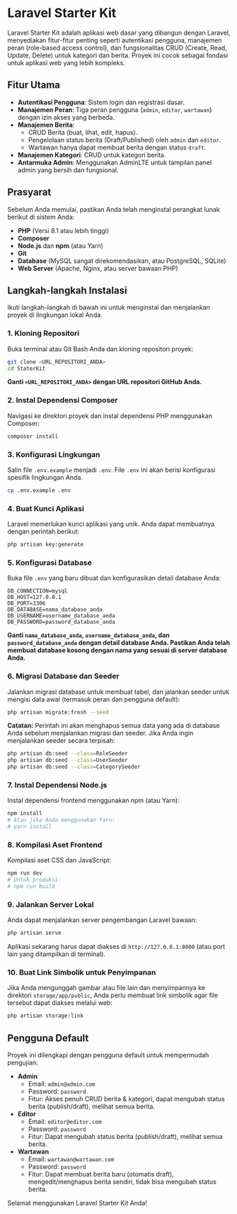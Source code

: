 # Laravel Starter Kit

Laravel Starter Kit adalah aplikasi web dasar yang dibangun dengan Laravel, menyediakan fitur-fitur penting seperti autentikasi pengguna, manajemen peran (role-based access control), dan fungsionalitas CRUD (Create, Read, Update, Delete) untuk kategori dan berita. Proyek ini cocok sebagai fondasi untuk aplikasi web yang lebih kompleks.

## Fitur Utama

*   **Autentikasi Pengguna**: Sistem login dan registrasi dasar.
*   **Manajemen Peran**: Tiga peran pengguna (`admin`, `editor`, `wartawan`) dengan izin akses yang berbeda.
*   **Manajemen Berita**:
    *   CRUD Berita (buat, lihat, edit, hapus).
    *   Pengelolaan status berita (Draft/Published) oleh `admin` dan `editor`.
    *   Wartawan hanya dapat membuat berita dengan status `draft`.
*   **Manajemen Kategori**: CRUD untuk kategori berita.
*   **Antarmuka Admin**: Menggunakan AdminLTE untuk tampilan panel admin yang bersih dan fungsional.

## Prasyarat

Sebelum Anda memulai, pastikan Anda telah menginstal perangkat lunak berikut di sistem Anda:

*   **PHP** (Versi 8.1 atau lebih tinggi)
*   **Composer**
*   **Node.js** dan **npm** (atau Yarn)
*   **Git**
*   **Database** (MySQL sangat direkomendasikan, atau PostgreSQL, SQLite)
*   **Web Server** (Apache, Nginx, atau server bawaan PHP)

## Langkah-langkah Instalasi

Ikuti langkah-langkah di bawah ini untuk menginstal dan menjalankan proyek di lingkungan lokal Anda.

### 1. Kloning Repositori

Buka terminal atau Git Bash Anda dan kloning repositori proyek:

```bash
git clone <URL_REPOSITORI_ANDA>
cd StaterKit
```

**Ganti `<URL_REPOSITORI_ANDA>` dengan URL repositori GitHub Anda.**

### 2. Instal Dependensi Composer

Navigasi ke direktori proyek dan instal dependensi PHP menggunakan Composer:

```bash
composer install
```

### 3. Konfigurasi Lingkungan

Salin file `.env.example` menjadi `.env`. File `.env` ini akan berisi konfigurasi spesifik lingkungan Anda.

```bash
cp .env.example .env
```

### 4. Buat Kunci Aplikasi

Laravel memerlukan kunci aplikasi yang unik. Anda dapat membuatnya dengan perintah berikut:

```bash
php artisan key:generate
```

### 5. Konfigurasi Database

Buka file `.env` yang baru dibuat dan konfigurasikan detail database Anda:

```dotenv
DB_CONNECTION=mysql
DB_HOST=127.0.0.1
DB_PORT=3306
DB_DATABASE=nama_database_anda
DB_USERNAME=username_database_anda
DB_PASSWORD=password_database_anda
```

**Ganti `nama_database_anda`, `username_database_anda`, dan `password_database_anda` dengan detail database Anda. Pastikan Anda telah membuat database kosong dengan nama yang sesuai di server database Anda.**

### 6. Migrasi Database dan Seeder

Jalankan migrasi database untuk membuat tabel, dan jalankan seeder untuk mengisi data awal (termasuk peran dan pengguna default):

```bash
php artisan migrate:fresh --seed
```

**Catatan:** Perintah ini akan menghapus semua data yang ada di database Anda sebelum menjalankan migrasi dan seeder. Jika Anda ingin menjalankan seeder secara terpisah:
```bash
php artisan db:seed --class=RoleSeeder
php artisan db:seed --class=UserSeeder
php artisan db:seed --class=CategorySeeder
```

### 7. Instal Dependensi Node.js

Instal dependensi frontend menggunakan npm (atau Yarn):

```bash
npm install
# Atau jika Anda menggunakan Yarn:
# yarn install
```

### 8. Kompilasi Aset Frontend

Kompilasi aset CSS dan JavaScript:

```bash
npm run dev
# Untuk produksi:
# npm run build
```

### 9. Jalankan Server Lokal

Anda dapat menjalankan server pengembangan Laravel bawaan:

```bash
php artisan serve
```

Aplikasi sekarang harus dapat diakses di `http://127.0.0.1:8000` (atau port lain yang ditampilkan di terminal).

### 10. Buat Link Simbolik untuk Penyimpanan

Jika Anda mengunggah gambar atau file lain dan menyimpannya ke direktori `storage/app/public`, Anda perlu membuat link simbolik agar file tersebut dapat diakses melalui web:

```bash
php artisan storage:link
```

## Pengguna Default

Proyek ini dilengkapi dengan pengguna default untuk mempermudah pengujian:

*   **Admin**
    *   Email: `admin@admin.com`
    *   Password: `password`
    *   Fitur: Akses penuh CRUD berita & kategori, dapat mengubah status berita (publish/draft), melihat semua berita.
*   **Editor**
    *   Email: `editor@editor.com`
    *   Password: `password`
    *   Fitur: Dapat mengubah status berita (publish/draft), melihat semua berita.
*   **Wartawan**
    *   Email: `wartawan@wartawan.com`
    *   Password: `password`
    *   Fitur: Dapat membuat berita baru (otomatis draft), mengedit/menghapus berita sendiri, tidak bisa mengubah status berita.

Selamat menggunakan Laravel Starter Kit Anda!
